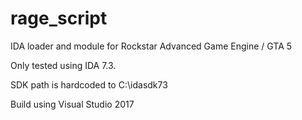 # rage_script
IDA loader and module for Rockstar Advanced Game Engine / GTA 5

Only tested using IDA 7.3.

SDK path is hardcoded to C:\idasdk73

Build using Visual Studio 2017
